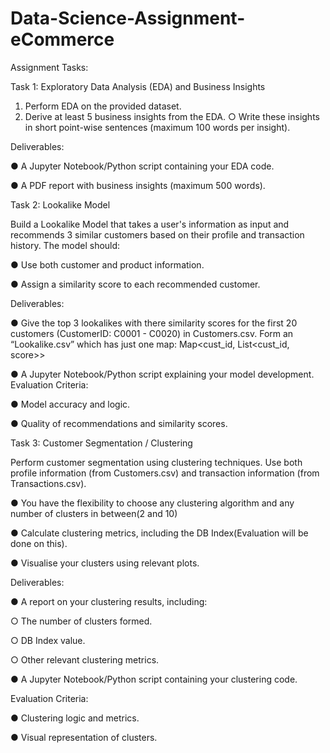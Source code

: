 # Data-Science-Assignment-eCommerce
Assignment Tasks:

Task 1: Exploratory Data Analysis (EDA) and Business Insights
1. Perform EDA on the provided dataset.
2. Derive at least 5 business insights from the EDA.
○ Write these insights in short point-wise sentences (maximum 100 words per
insight).

Deliverables:

● A Jupyter Notebook/Python script containing your EDA code.

● A PDF report with business insights (maximum 500 words).

Task 2: Lookalike Model

Build a Lookalike Model that takes a user's information as input and recommends 3 similar
customers based on their profile and transaction history. The model should:

● Use both customer and product information.

● Assign a similarity score to each recommended customer.

Deliverables:

● Give the top 3 lookalikes with there similarity scores for the first 20 customers
(CustomerID: C0001 - C0020) in Customers.csv. Form an “Lookalike.csv” which has
just one map: Map<cust_id, List<cust_id, score>>

● A Jupyter Notebook/Python script explaining your model development.
Evaluation Criteria:

● Model accuracy and logic.

● Quality of recommendations and similarity scores.

Task 3: Customer Segmentation / Clustering

Perform customer segmentation using clustering techniques. Use both profile information
(from Customers.csv) and transaction information (from Transactions.csv).

● You have the flexibility to choose any clustering algorithm and any number of clusters in
between(2 and 10)

● Calculate clustering metrics, including the DB Index(Evaluation will be done on this).

● Visualise your clusters using relevant plots.

Deliverables:

● A report on your clustering results, including:

○ The number of clusters formed.

○ DB Index value.

○ Other relevant clustering metrics.

● A Jupyter Notebook/Python script containing your clustering code.

Evaluation Criteria:

● Clustering logic and metrics.

● Visual representation of clusters.
